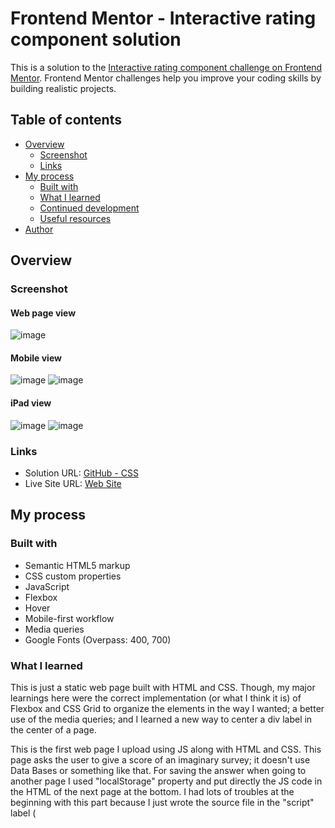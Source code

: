 # Frontend Mentor - Interactive rating component solution

This is a solution to the [Interactive rating component challenge on Frontend Mentor](https://www.frontendmentor.io/challenges/interactive-rating-component-koxpeBUmI). Frontend Mentor challenges help you improve your coding skills by building realistic projects. 

## Table of contents

- [Overview](#overview)
  - [Screenshot](#screenshot)
  - [Links](#links)
- [My process](#my-process)
  - [Built with](#built-with)
  - [What I learned](#what-i-learned)
  - [Continued development](#continued-development)
  - [Useful resources](#useful-resources)
- [Author](#author)


## Overview

### Screenshot
#### Web page view
![image](https://github.com/Zotolok/Front-End/assets/66386227/31269ab6-688d-42c2-a3d2-bf25f68bbc63)


#### Mobile view
![image](https://github.com/Zotolok/Front-End/assets/66386227/3e574e7a-9e4c-4aa0-99a8-0abdb4c50905)
![image](https://github.com/Zotolok/Front-End/assets/66386227/48103d18-03a8-490c-ac33-78c7268759a9)


#### iPad view
![image](https://github.com/Zotolok/Front-End/assets/66386227/2a69dc61-0bb8-45e1-bafb-deef968e585b)
![image](https://github.com/Zotolok/Front-End/assets/66386227/ba563c9d-30a0-4966-91cf-a1673a02bb17)


### Links

- Solution URL: [GitHub - CSS]()
- Live Site URL: [Web Site]()

## My process

### Built with

- Semantic HTML5 markup
- CSS custom properties
- JavaScript
- Flexbox
- Hover
- Mobile-first workflow
- Media queries
- Google Fonts (Overpass: 400, 700)


### What I learned

This is just a static web page built with HTML and CSS. Though, my major learnings here were the correct implementation (or what I think it is) of Flexbox and CSS Grid to organize the elements in the way I wanted; a better use of the media queries; and I learned a new way to center a div label in the center of a page.

This is the first web page I upload using JS along with HTML and CSS. This page asks the user to give a score of an imaginary survey; it doesn't use Data Bases or something like that. For saving the answer when going to another page I used "localStorage" property and put directly the JS code in the HTML of the next page at the bottom. I had lots of troubles at the beginning with this part because I just wrote the source file in the "script" label (<script>) in both HTML pages and put all the code in the same JS file.

This time, I won't write code snippets. But, if you ever want to change something of another page from your index without involving Data Bases (maybe to practice), I suggest to use the local storage property in your JS file for your index and catch the element you want to change of your other page inside the "script" label of that HTML.


### Continued development

It really took a lot of time to solve this challenge due to school and job. For now, I will analize what I did and continue learning and practice with other Front-end projects to be good at it.


### Useful resources

- [Google Fonts](https://fonts.google.com/) - This helped me to change the default fonts.
- [Responsinator](http://www.responsinator.com/) - This helped me to see how the page looked like in different devices.
- [Rapidtables](https://www.rapidtables.org/web/tools/window-size.html) -  This helped to know the size of my browser screen while programming.
- [Vercel](https://vercel.com/home) - This web site helped me to upload my static project to the cloud for free.


## Author

- LinkedIn - [Celic Gabriel Hernández Archundia](www.linkedin.com/in/celic-gabriel-hernández-archundia-63935a1b5)
- Frontend Mentor - [@Zotolok](https://www.frontendmentor.io/profile/Zotolok)

## Acknowledgments

I want to give an special acknowledgment to my friend Luis Lezama for helping me in the JS part regarding the selection of the rate and show it in the other HTML page when clicking the submit button. Here I'll leave a link to his GitHub so you can follow him, he is a good programmer and someone who always gives support when needed.

- LinkedIn - [Luis Fernando Lezama Araoz](https://www.linkedin.com/in/luis-fernando-lezama-araoz-54609717b/)
- GitHub - [Luis Fernando Lezama Araoz](https://github.com/Luisito3107)
